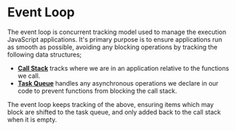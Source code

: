# Event Loop

The event loop is concurrent tracking model used to manage the execution JavaScript applications. It's primary purpose is to ensure applications run as smooth as possible, avoiding any blocking operations by tracking the following data structures;

- [**Call Stack**](call-stack) tracks where we are in an application relative to the functions we call.
- [**Task Queue**](task-queue) handles any asynchronous operations we declare in our code to prevent functions from blocking the call stack.

The event loop keeps tracking of the above, ensuring items which may block are shifted to the task queue, and only added back to the call stack when it is empty.
